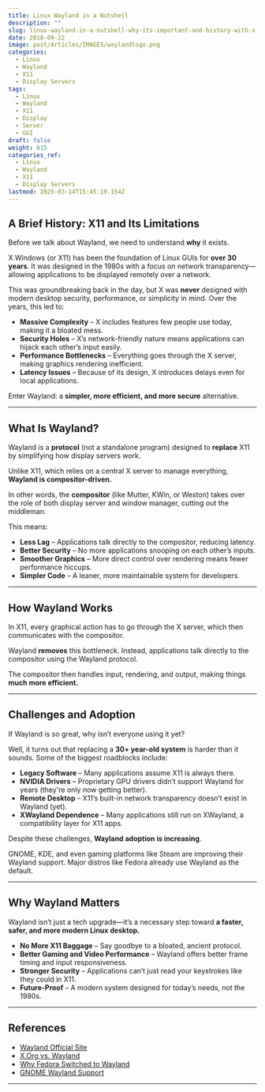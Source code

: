 ```yaml
---
title: Linux Wayland in a Nutshell
description: ""
slug: linux-wayland-in-a-nutshell-why-its-important-and-history-with-x-windows
date: 2018-09-22
image: post/Articles/IMAGES/waylandlogo.png
categories:
  - Linux
  - Wayland
  - X11
  - Display Servers
tags:
  - Linux
  - Wayland
  - X11
  - Display
  - Server
  - GUI
draft: false
weight: 615
categories_ref:
  - Linux
  - Wayland
  - X11
  - Display Servers
lastmod: 2025-03-14T15:45:19.154Z
---
```

## A Brief History: X11 and Its Limitations

Before we talk about Wayland, we need to understand **why** it exists.

X Windows (or X11) has been the foundation of Linux GUIs for **over 30 years**. It was designed in the 1980s with a focus on network transparency—allowing applications to be displayed remotely over a network.

This was groundbreaking back in the day, but X was **never** designed with modern desktop security, performance, or simplicity in mind. Over the years, this led to:

* **Massive Complexity** – X includes features few people use today, making it a bloated mess.
* **Security Holes** – X’s network-friendly nature means applications can hijack each other’s input easily.
* **Performance Bottlenecks** – Everything goes through the X server, making graphics rendering inefficient.
* **Latency Issues** – Because of its design, X introduces delays even for local applications.

Enter Wayland: a **simpler, more efficient, and more secure** alternative.

***

## What Is Wayland?

Wayland is a **protocol** (not a standalone program) designed to **replace** X11 by simplifying how display servers work.

Unlike X11, which relies on a central X server to manage everything, **Wayland is compositor-driven.**

In other words, the **compositor** (like Mutter, KWin, or Weston) takes over the role of both display server and window manager, cutting out the middleman.

This means:

* **Less Lag** – Applications talk directly to the compositor, reducing latency.
* **Better Security** – No more applications snooping on each other’s inputs.
* **Smoother Graphics** – More direct control over rendering means fewer performance hiccups.
* **Simpler Code** – A leaner, more maintainable system for developers.

***

## How Wayland Works

In X11, every graphical action has to go through the X server, which then communicates with the compositor.

Wayland **removes** this bottleneck. Instead, applications talk directly to the compositor using the Wayland protocol.

The compositor then handles input, rendering, and output, making things **much more efficient.**

***

## Challenges and Adoption

If Wayland is so great, why isn’t everyone using it yet?

Well, it turns out that replacing a **30+ year-old system** is harder than it sounds. Some of the biggest roadblocks include:

* **Legacy Software** – Many applications assume X11 is always there.
* **NVIDIA Drivers** – Proprietary GPU drivers didn’t support Wayland for years (they're only now getting better).
* **Remote Desktop** – X11’s built-in network transparency doesn’t exist in Wayland (yet).
* **XWayland Dependence** – Many applications still run on XWayland, a compatibility layer for X11 apps.

Despite these challenges, **Wayland adoption is increasing**.

GNOME, KDE, and even gaming platforms like Steam are improving their Wayland support. Major distros like Fedora already use Wayland as the default.

***

## Why Wayland Matters

Wayland isn’t just a tech upgrade—it’s a necessary step toward **a faster, safer, and more modern Linux desktop.**

* **No More X11 Baggage** – Say goodbye to a bloated, ancient protocol.
* **Better Gaming and Video Performance** – Wayland offers better frame timing and input responsiveness.
* **Stronger Security** – Applications can’t just read your keystrokes like they could in X11.
* **Future-Proof** – A modern system designed for today’s needs, not the 1980s.

***

## References

* [Wayland Official Site](https://wayland.freedesktop.org/)
* [X.Org vs. Wayland](https://www.x.org/wiki/Wayland/)
* [Why Fedora Switched to Wayland](https://fedoraproject.org/wiki/Wayland)
* [GNOME Wayland Support](https://wiki.gnome.org/Initiatives/Wayland)

***
